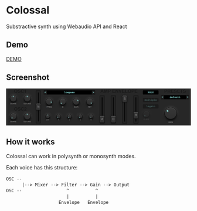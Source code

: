 # Colossal
Substractive synth using Webaudio API and React

## Demo
[DEMO](https://colossal.surge.sh)

## Screenshot
![screenshot](screenshot.png)

## How it works
Colossal can work in polysynth or monosynth modes.

Each voice has this structure:

```
OSC --
      |--> Mixer --> Filter --> Gain --> Output
OSC --                 ^          ^
                       |          |
                    Envelope   Envelope 
```
